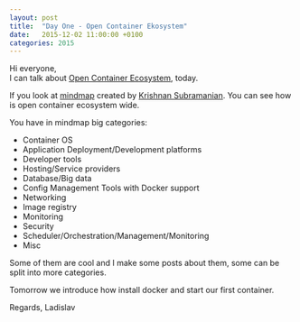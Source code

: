 ```yaml
---
layout: post
title:  "Day One - Open Container Ekosystem"
date:   2015-12-02 11:00:00 +0100
categories: 2015
---
```


Hi everyone,<br>
 I can talk about [Open Container Ecosystem](https://www.mindmeister.com/389671722/open-container-ecosystem-formerly-docker-ecosystem), today.

If you look at [mindmap](https://www.mindmeister.com/389671722/open-container-ecosystem-formerly-docker-ecosystem) created by [Krishnan Subramanian](http://krishworld.com/). You can see how is open container ecosystem wide.

You have in mindmap big categories:
- Container OS
- Application Deployment/Development platforms
- Developer tools
- Hosting/Service providers
- Database/Big data
- Config Management Tools with Docker support
- Networking
- Image registry
- Monitoring
- Security
- Scheduler/Orchestration/Management/Monitoring
- Misc

Some of them are cool and I make some posts about them, some can be split into more categories.

Tomorrow we introduce how install docker and start our first container.

Regards,
Ladislav
